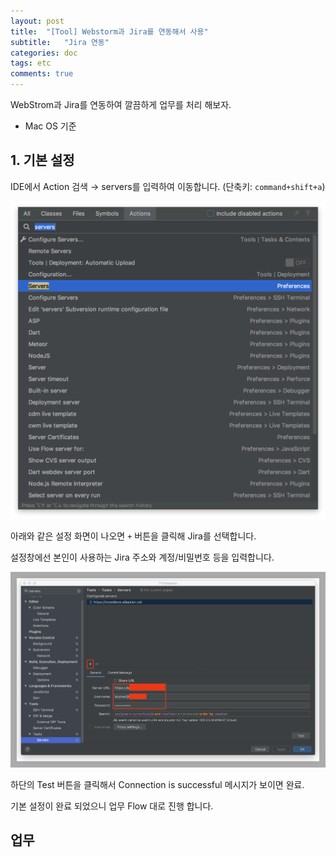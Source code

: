 ```yaml
---
layout: post
title:  "[Tool] Webstorm과 Jira를 연동해서 사용"
subtitle:   "Jira 연동"
categories: doc
tags: etc
comments: true
---
```



WebStrom과 Jira를 연동하여 깔끔하게 업무를 처리 해보자.

 - Mac OS 기준

## 1. 기본 설정

IDE에서 Action 검색 → servers를 입력하여 이동합니다.
(단축키: ```command+shift+a```)

![servers](assets/img/docs/servers.png)

아래와 같은 설정 화면이 나오면 ```+``` 버튼을 클릭해 Jira를 선택합니다.

설정창에선 본인이 사용하는 Jira 주소와 계정/비밀번호 등을 입력합니다.

![servers](assets/img/docs/servers_detail.png)

하단의 Test 버튼을 클릭해서 Connection is successful 메시지가 보이면 완료.

기본 설정이 완료 되었으니 업무 Flow 대로 진행 합니다.

## 업무
